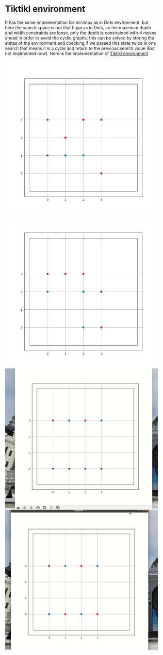 # Tiktikl environment

It has the same implementation for minimax as in Dots environment, but here the search space is not that huge as in Dots, so the maximum depth and width constraints are loose, only the depth is constrained with 4 moves ahead in order to avoid the cyclic graphs, this can be solved by storing the states of the environment and checking if we passed this state twice in one search that means it is a cycle and return to the previous search value (But not implmented now). Here is the implementation of [Tiktikl environment](http://cyclowiki.org/wiki/%D0%A2%D0%B0%D0%BA%D1%82%D0%B8%D0%BA%D0%BB%D1%8C)

![Image](https://github.com/hany606/PAI_Fall21IU/blob/main/Assignments/Assignment1/figures/Tiks_red.png?raw=true)
![Image](https://github.com/hany606/PAI_Fall21IU/blob/main/Assignments/Assignment1/figures/Tiks_red1.png?raw=true)
![Visualization](https://github.com/hany606/PAI_Fall21IU/blob/main/Assignments/Assignment1/figures/tiks1.gif)
![Visualization](https://github.com/hany606/PAI_Fall21IU/blob/main/Assignments/Assignment1/figures/tiks2.gif)


